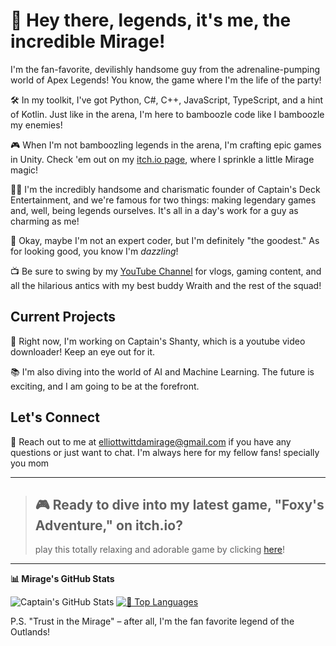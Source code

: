 # 🎩 Hey there, legends, it's me, the incredible Mirage!

I'm the fan-favorite, devilishly handsome guy from the adrenaline-pumping world of Apex Legends! You know, the game where I'm the life of the party!

🛠️ In my toolkit, I've got Python, C#, C++, JavaScript, TypeScript, and a hint of Kotlin. Just like in the arena, I'm here to bamboozle code like I bamboozle my enemies!

🎮 When I'm not bamboozling legends in the arena, I'm crafting epic games in Unity. Check 'em out on my [itch.io page](https://captain-mirage.itch.io/), where I sprinkle a little Mirage magic!

🏴‍☠️ I'm the incredibly handsome and charismatic founder of Captain's Deck Entertainment, and we're famous for two things: making legendary games and, well, being legends ourselves. It's all in a day's work for a guy as charming as me!

📡 Okay, maybe I'm not an expert coder, but I'm definitely "the goodest." As for looking good, you know I'm *dazzling*!

📺 Be sure to swing by my [YouTube Channel](https://www.youtube.com/channel/UCEi1Yl_QpYygxaLeJ3THdwA) for vlogs, gaming content, and all the hilarious antics with my best buddy Wraith and the rest of the squad!

## Current Projects

🚀 Right now, I'm working on Captain's Shanty, which is a youtube video downloader! Keep an eye out for it.

📚 I'm also diving into the world of AI and Machine Learning. The future is exciting, and I am going to be at the forefront.

## Let's Connect

📧 Reach out to me at elliottwittdamirage@gmail.com if you have any questions or just want to chat. I'm always here for my fellow fans! specially you mom

---

> ## 🎮 Ready to dive into my latest game, "Foxy's Adventure," on itch.io?
> play this totally relaxing and adorable game by clicking [here](https://captain-mirage.itch.io/foxys-adventure)!

---

**📊 Mirage's GitHub Stats**

![Captain's GitHub Stats](https://github-readme-stats.vercel.app/api?username=CaptainMirage&theme=gotham&show_icons=true)  [![🚀 Top Languages](https://github-readme-stats.vercel.app/api/top-langs/?username=CaptainMirage&theme=gotham&layout=compact)](https://github.com/anuraghazra/github-readme-stats)


P.S. "Trust in the Mirage" – after all, I'm the fan favorite legend of the Outlands!
